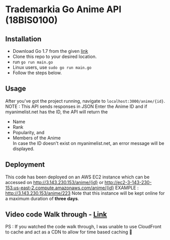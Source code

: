 # Trademarkia Go Anime API (18BIS0100)


## Installation
- Download Go 1.7 from the given [link](https://golang.org/doc/install)
- Clone this repo to your desired location.
- run `go run main.go`
- Linux users, use `sudo go run main.go`
- Follow the steps below.


## Usage
After you've got the project running, navigate to `localhost:3000/anime/{id}`.
NOTE : This API sends responses in JSON
Enter the Anime ID and if myanimelist.net has the ID, the API will return the
* Name 
* Rank
* Popularity, and
* Members of the Anime <br />
In case the ID doesn't exist on myanimelist.net, an error message will be displayed.

## Deployment
This code has been deployed on an AWS EC2 instance which can be accessed on http://3.143.230.153/anime/{id} 
or http://ec2-3-143-230-153.us-east-2.compute.amazonaws.com/anime/{id}
EXAMPLE :  http://3.143.230.153/anime/223 
Note that this instance will be kept online for a maximum duration of **three days**.

## Video code Walk through - [Link](https://drive.google.com/file/d/1OvJ2NWR_aQ0QWeRqdVNI0lvE4IPlEb_x/view?usp=sharing) 
 PS : If you watched the code walk through, I was unable to use CloudFront to cache and act as a CDN to allow for time based caching :grimacing:
